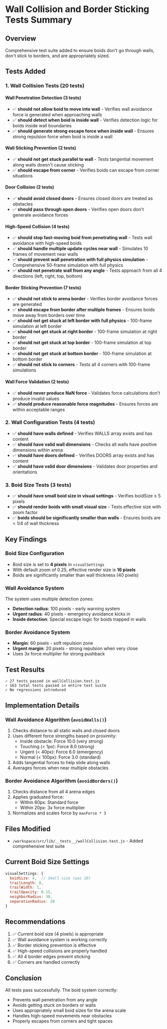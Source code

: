 # Wall Collision and Border Sticking Tests Summary

## Overview
Comprehensive test suite added to ensure boids don't go through walls, don't stick to borders, and are appropriately sized.

## Tests Added

### 1. Wall Collision Tests (20 tests)

#### Wall Penetration Detection (3 tests)
- ✅ **should not allow boid to move into wall** - Verifies wall avoidance force is generated when approaching walls
- ✅ **should detect when boid is inside wall** - Verifies detection logic for boids inside wall boundaries
- ✅ **should generate strong escape force when inside wall** - Ensures strong repulsion force when boid is inside a wall

#### Wall Sticking Prevention (2 tests)
- ✅ **should not get stuck parallel to wall** - Tests tangential movement along walls doesn't cause sticking
- ✅ **should escape from corner** - Verifies boids can escape from corner situations

#### Door Collision (2 tests)
- ✅ **should avoid closed doors** - Ensures closed doors are treated as obstacles
- ✅ **should pass through open doors** - Verifies open doors don't generate avoidance forces

#### High-Speed Collision (4 tests)
- ✅ **should stop fast-moving boid from penetrating wall** - Tests wall avoidance with high-speed boids
- ✅ **should handle multiple update cycles near wall** - Simulates 10 frames of movement near walls
- ✅ **should prevent wall penetration with full physics simulation** - Comprehensive 50-frame simulation with full physics
- ✅ **should not penetrate wall from any angle** - Tests approach from all 4 directions (left, right, top, bottom)

#### Border Sticking Prevention (7 tests)
- ✅ **should not stick to arena border** - Verifies border avoidance forces are generated
- ✅ **should escape from border after multiple frames** - Ensures boids move away from borders over time
- ✅ **should not get stuck at left border with full physics** - 100-frame simulation at left border
- ✅ **should not get stuck at right border** - 100-frame simulation at right border
- ✅ **should not get stuck at top border** - 100-frame simulation at top border
- ✅ **should not get stuck at bottom border** - 100-frame simulation at bottom border
- ✅ **should not stick to corners** - Tests all 4 corners with 100-frame simulations

#### Wall Force Validation (2 tests)
- ✅ **should never produce NaN force** - Validates force calculations don't produce invalid values
- ✅ **should produce reasonable force magnitudes** - Ensures forces are within acceptable ranges

### 2. Wall Configuration Tests (4 tests)
- ✅ **should have walls defined** - Verifies WALLS array exists and has content
- ✅ **should have valid wall dimensions** - Checks all walls have positive dimensions within arena
- ✅ **should have doors defined** - Verifies DOORS array exists and has content
- ✅ **should have valid door dimensions** - Validates door properties and orientations

### 3. Boid Size Tests (3 tests)
- ✅ **should have small boid size in visual settings** - Verifies boidSize ≤ 5 pixels
- ✅ **should render boids with small visual size** - Tests effective size with zoom factor
- ✅ **boids should be significantly smaller than walls** - Ensures boids are < 1/4 of wall thickness

## Key Findings

### Boid Size Configuration
- Boid size is set to **4 pixels** in `visualSettings`
- With default zoom of 0.25, effective render size is **16 pixels**
- Boids are significantly smaller than wall thickness (40 pixels)

### Wall Avoidance System
The system uses multiple detection zones:
- **Detection radius**: 100 pixels - early warning system
- **Urgent radius**: 40 pixels - emergency avoidance kicks in
- **Inside detection**: Special escape logic for boids trapped in walls

### Border Avoidance System
- **Margin**: 60 pixels - soft repulsion zone
- **Urgent margin**: 20 pixels - strong repulsion when very close
- Uses 3x force multiplier for strong pushback

## Test Results
```
✓ 27 tests passed in wallCollision.test.js
✓ 163 total tests passed in entire test suite
✓ No regressions introduced
```

## Implementation Details

### Wall Avoidance Algorithm (`avoidWalls()`)
1. Checks distance to all static walls and closed doors
2. Uses different force strengths based on proximity:
   - Inside obstacle: Force 10.0 (very strong)
   - Touching (< 1px): Force 8.0 (strong)
   - Urgent (< 40px): Force 6.0 (emergency)
   - Normal (< 100px): Force 3.0 (standard)
3. Adds tangential forces to help slide along walls
4. Averages forces when near multiple obstacles

### Border Avoidance Algorithm (`avoidBorders()`)
1. Checks distance from all 4 arena edges
2. Applies graduated force:
   - Within 60px: Standard force
   - Within 20px: 3x force multiplier
3. Normalizes and scales force by `maxForce * 3`

## Files Modified
- `/workspace/src/lib/__tests__/wallCollision.test.js` - Added comprehensive test suite

## Current Boid Size Settings
```javascript
visualSettings: {
  boidSize: 4,  // Small size (was 10)
  trailLength: 8,
  trailWidth: 1,
  trailOpacity: 0.15,
  neighborRadius: 30,
  separationRadius: 20
}
```

## Recommendations
1. ✅ Current boid size (4 pixels) is appropriate
2. ✅ Wall avoidance system is working correctly
3. ✅ Border sticking prevention is effective
4. ✅ High-speed collisions are properly handled
5. ✅ All 4 border edges prevent sticking
6. ✅ Corners are handled correctly

## Conclusion
All tests pass successfully. The boid system correctly:
- Prevents wall penetration from any angle
- Avoids getting stuck on borders or walls
- Uses appropriately small boid sizes for the arena scale
- Handles high-speed movements near obstacles
- Properly escapes from corners and tight spaces
